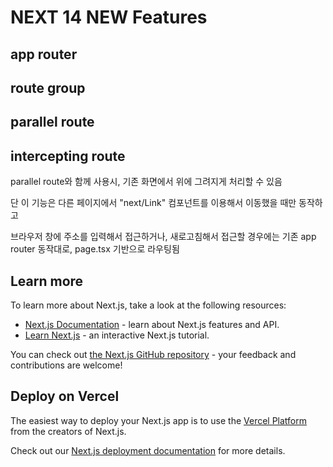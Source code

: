 # NEXT 14 NEW Features


## app router

## route group

## parallel route

## intercepting route

parallel route와 함께 사용시, 기존 화면에서 위에 그려지게 처리할 수 있음

단 이 기능은 다른 페이지에서 "next/Link" 컴포넌트를 이용해서 이동했을 때만 동작하고 

브라우저 창에 주소를 입력해서 접근하거나, 새로고침해서 접근할 경우에는 기존 app router 동작대로, page.tsx 기반으로 라우팅됨


## Learn more

To learn more about Next.js, take a look at the following resources:

- [Next.js Documentation](https://nextjs.org/docs) - learn about Next.js features and API.
- [Learn Next.js](https://nextjs.org/learn) - an interactive Next.js tutorial.

You can check out [the Next.js GitHub repository](https://github.com/vercel/next.js/) - your feedback and contributions are welcome!

## Deploy on Vercel

The easiest way to deploy your Next.js app is to use the [Vercel Platform](https://vercel.com/new?utm_medium=default-template&filter=next.js&utm_source=create-next-app&utm_campaign=create-next-app-readme) from the creators of Next.js.

Check out our [Next.js deployment documentation](https://nextjs.org/docs/deployment) for more details.
